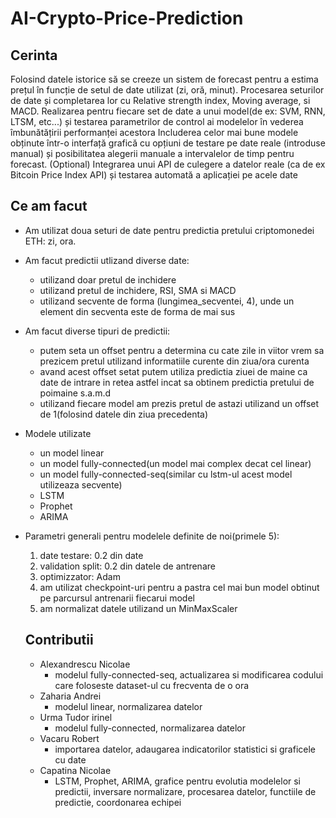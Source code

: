 # AI-Crypto-Price-Prediction

## Cerinta

Folosind datele istorice să se creeze un sistem de forecast pentru a estima prețul în funcție de setul de date utilizat (zi, oră, minut).
Procesarea seturilor de date și completarea lor cu Relative strength index, Moving average, si MACD.
Realizarea pentru fiecare set de date a unui model(de ex: SVM, RNN, LTSM, etc...) și testarea parametrilor de control ai modelelor în vederea îmbunătățirii performanței acestora
Includerea celor mai bune modele obținute într-o interfață grafică cu opțiuni de testare pe date reale (introduse manual) și posibilitatea alegerii manuale a intervalelor de timp pentru forecast.
(Optional) Integrarea unui API de culegere a datelor reale (ca de ex Bitcoin Price Index API) și testarea automată a aplicației pe acele date


## Ce am facut

* Am utilizat doua seturi de date pentru predictia pretului criptomonedei ETH: zi, ora.
* Am facut predictii utlizand diverse date:
  - utilizand doar pretul de inchidere
  - utilizand pretul de inchidere, RSI, SMA si MACD
  - utilizand secvente de forma (lungimea_secventei, 4), unde un element din secventa este de forma de mai sus
* Am facut diverse tipuri de predictii:
  - putem seta un offset pentru a determina cu cate zile in viitor vrem sa prezicem pretul utilizand informatiile curente din ziua/ora curenta
  - avand acest offset setat putem utiliza predictia ziuei de maine ca date de intrare in retea astfel incat sa obtinem predictia pretului de poimaine s.a.m.d
  - utilizand fiecare model am prezis pretul de astazi utilizand un offset de 1(folosind datele din ziua precedenta)
* Modele utilizate
  - un model linear
  - un model fully-connected(un model mai complex decat cel linear)
  - un model fully-connected-seq(similar cu lstm-ul acest model utilizeaza secvente)
  - LSTM
  - Prophet
  - ARIMA
* Parametri generali pentru modelele definite de noi(primele 5):
  1. date testare: 0.2 din date
  2. validation split: 0.2 din datele de antrenare
  3. optimizzator: Adam
  4. am utilizat checkpoint-uri pentru a pastra cel mai bun model obtinut pe parcursul antrenarii fiecarui model
  5. am normalizat datele utilizand un MinMaxScaler
  
  ## Contributii
    * Alexandrescu Nicolae
      - modelul fully-connected-seq, actualizarea si modificarea codului care foloseste dataset-ul cu frecventa de o ora
    * Zaharia Andrei
      - modelul linear, normalizarea datelor
    * Urma Tudor irinel
      - modelul fully-connected, normalizarea datelor
    * Vacaru Robert
      - importarea datelor, adaugarea indicatorilor statistici si graficele cu date
    * Capatina Nicolae
      - LSTM, Prophet, ARIMA, grafice pentru evolutia modelelor si predictii, inversare normalizare, procesarea datelor, functiile de predictie, coordonarea echipei
